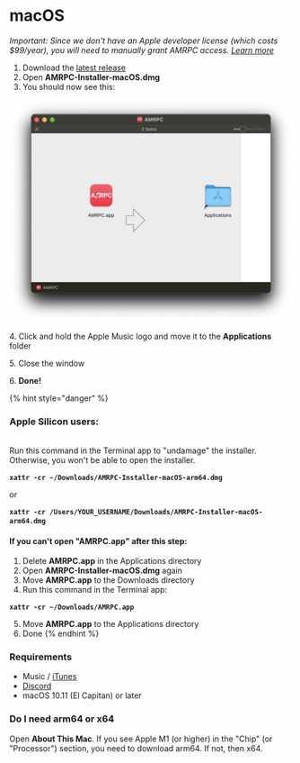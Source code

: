 # macOS

_Important: Since we don't have an Apple developer license (which costs $99/year), you will need to manually grant AMRPC access._ [_Learn more_](https://support.apple.com/en-us/HT202491)

1. Download the [latest release](https://github.com/ZephraCloud/Apple-Music-RPC/releases/latest)
2. Open **AMRPC-Installer-macOS.dmg**
3. You should now see this:

![](../.gitbook/assets/image.png)

4\. Click and hold the Apple Music logo and move it to the **Applications** folder

5\. Close the window

6\. **Done!**

{% hint style="danger" %}
### **Apple Silicon users:**

\
Run this command in the Terminal app to "undamage" the installer. Otherwise, you won't be able to open the installer.

<pre class="language-bash"><code class="lang-bash"><strong>xattr -cr ~/Downloads/AMRPC-Installer-macOS-arm64.dmg
</strong></code></pre>

or

<pre class="language-bash"><code class="lang-bash"><strong>xattr -cr /Users/YOUR_USERNAME/Downloads/AMRPC-Installer-macOS-arm64.dmg
</strong></code></pre>

####

#### If you can't open "AMRPC.app" after this step:

1. Delete **AMRPC.app** in the Applications directory
2. Open **AMRPC-Installer-macOS.dmg** again
3. Move **AMRPC.app** to the Downloads directory
4. Run this command in the Terminal app:&#x20;

<pre><code><strong>xattr -cr ~/Downloads/AMRPC.app
</strong></code></pre>

5. Move **AMRPC.app** to the Applications directory
6. Done
{% endhint %}

### Requirements

* Music / [iTunes](https://support.apple.com/downloads/itunes)
* [Discord](https://discord.com/download)
* macOS 10.11 (El Capitan) or later

### Do I need arm64 or x64

Open **About This Mac**. If you see Apple M1 (or higher) in the "Chip" (or "Processor") section, you need to download arm64. If not, then x64.
